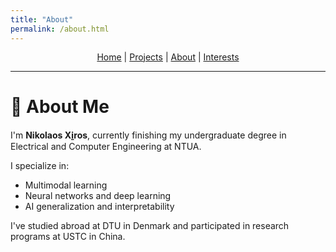 ```yaml
---
title: "About"
permalink: /about.html
---
```


<style>
/* Shrink header height and font size */
.page-header {
  padding: 1rem 1.5rem;
}
.project-name {
  font-size: 1.5rem;
}
.project-tagline {
  font-size: 0.9rem;
}
</style>

<link rel="stylesheet" href="{{ '/assets/css/custom.css?v=3' | relative_url }}">


<p align="center" style="margin-top: 0.5rem; margin-bottom: 0.5rem; line-height: 1.2;">
  <a href="/index.html">Home</a> |
  <a href="/projects.html">Projects</a> |
  <a href="/">About</a> |
  <a href="/interests.html">Interests</a>
</p>

---

# 📘 About Me

I'm **Nikolaos Xi̱ros**, currently finishing my undergraduate degree in Electrical and Computer Engineering at NTUA.

I specialize in:
- Multimodal learning
- Neural networks and deep learning
- AI generalization and interpretability

I've studied abroad at DTU in Denmark and participated in research programs at USTC in China.
